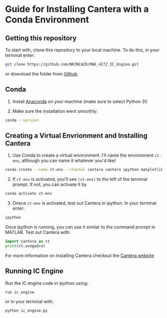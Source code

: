 Guide for Installing Cantera with a Conda Environment
=========

Getting this repository
---------
To start with, clone this repository to your local machine. To do this, in your terminal enter:
```bash
git clone https://github.com/NKINCAID/MAE_4272_IC_Engine.git
```
or download the folder from [Github](https://github.com/NKINCAID/MAE_4272_IC_Engine).

Conda
---------
1. Install [Anaconda](https://www.anaconda.com/download/) on your machine (make sure to select Python 3!)

2. Make sure the installation went smoothly:
```bash
conda --version
```

Creating a Virtual Envrionment and Installing Cantera
---------

1. Use Conda to create a virtual environment. I'll name the environment `ct-env`, although you can name it whatever you'd like!
```bash
conda create --name ct-env --channel cantera cantera ipython matplotlib jupyter scipy
```
2. If `ct-env` is activated, you'll see `(ct-env)` to the left of the terminal prompt. If not, you can activate it by
```bash
conda activate ct-env
```

3. Onece `ct-env` is activated, test out Cantera in ipython. In your terminal enter:
```bash
ipython
```
Once ipython is running, you can use it similar to the command prompt in MATLAB. Test out Cantera with:
```python
import cantera as ct
print(ct.avogadro)
```

For more information on installing Cantera checkout the [Cantera website](https://cantera.org/install/conda-install.html#sec-install-conda) 

Running IC Engine
---------
Run the IC engine code in ipython using:
```python
run ic_engine
```
or in your terminal with:
```bash
python ic_engine.py
```